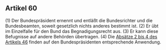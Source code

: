 ## Artikel 60

(1) Der Bundespräsident ernennt und entläßt die Bundesrichter und die Bundesbeamten, soweit gesetzlich nichts anderes bestimmt ist.
(2) Er übt im Einzelfalle für den Bund das Begnadigungsrecht aus.
(3) Er kann diese Befugnisse auf andere Behörden übertragen.
(4) Die [Absätze 2 bis 4 des Artikels 46](#artikel-46) finden auf den Bundespräsidenten entsprechende Anwendung.

